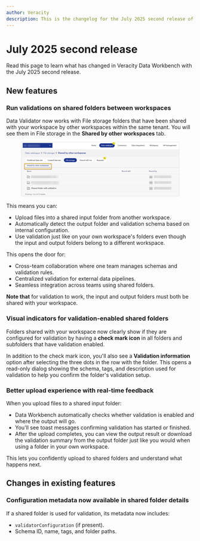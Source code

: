 ```yaml
---
author: Veracity
description: This is the changelog for the July 2025 second release of Data Workbench.
---
```


# July 2025 second release
Read this page to learn what has changed in Veracity Data Workbench with the July 2025 second release. 

## New features 

### Run validations on shared folders between workspaces
Data Validator now works with File storage folders that have been shared with your workspace by other workspaces within the same tenant. You will see them in File storage in the **Shared by other workspaces** tab.

<figure>
	<img src="../assets/shared-validated-folder.png"/>
</figure>

This means you can:
- Upload files into a shared input folder from another workspace.
- Automatically detect the output folder and validation schema based on internal configuration.
- Use validation just like on your own workspace's folders even though the input and output folders belong to a different workspace.

This opens the door for:
- Cross-team collaboration where one team manages schemas and validation rules.
- Centralized validation for external data pipelines.
- Seamless integration across teams using shared folders.

**Note that** for validation to work, the input and output folders must both be shared with your workspace.

### Visual indicators for validation-enabled shared folders
Folders shared with your workspace now clearly show if they are configured for validation by having a **check mark icon** in all folders and subfolders that have validation enabled.

In addition to the check mark icon, you'll also see a **Validation information** option after selecting the three dots in the row with the folder.
This opens a read-only dialog showing the schema, tags, and description used for validation to help you confirm the folder's validation setup.

### Better upload experience with real-time feedback
When you upload files to a shared input folder:
- Data Workbench automatically checks whether validation is enabled and where the output will go.
- You'll see toast messages confirming validation has started or finished.
- After the upload completes, you can view the output result or download the validation summary from the output folder just like you would when using a folder in your own workspace.

This lets you confidently upload to shared folders and understand what happens next.

## Changes in existing features

### Configuration metadata now available in shared folder details
If a shared folder is used for validation, its metadata now includes:
- `validatorConfiguration` (if present).
- Schema ID, name, tags, and folder paths.